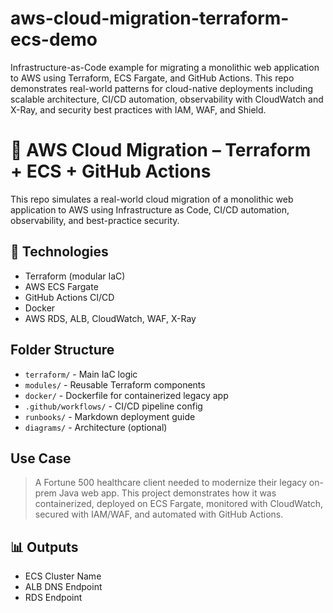 # aws-cloud-migration-terraform-ecs-demo
Infrastructure-as-Code example for migrating a monolithic web application to AWS using Terraform, ECS Fargate, and GitHub Actions. This repo demonstrates real-world patterns for cloud-native deployments including scalable architecture, CI/CD automation, observability with CloudWatch and X-Ray, and security best practices with IAM, WAF, and Shield.

# 🏥 AWS Cloud Migration – Terraform + ECS + GitHub Actions

This repo simulates a real-world cloud migration of a monolithic web application to AWS using Infrastructure as Code, CI/CD automation, observability, and best-practice security.

## 🔧 Technologies

- Terraform (modular IaC)
- AWS ECS Fargate
- GitHub Actions CI/CD
- Docker
- AWS RDS, ALB, CloudWatch, WAF, X-Ray

## Folder Structure

- `terraform/` - Main IaC logic
- `modules/` - Reusable Terraform components
- `docker/` - Dockerfile for containerized legacy app
- `.github/workflows/` - CI/CD pipeline config
- `runbooks/` - Markdown deployment guide
- `diagrams/` - Architecture (optional)

## Use Case

> A Fortune 500 healthcare client needed to modernize their legacy on-prem Java web app. This project demonstrates how it was containerized, deployed on ECS Fargate, monitored with CloudWatch, secured with IAM/WAF, and automated with GitHub Actions.

## 📊 Outputs

- ECS Cluster Name
- ALB DNS Endpoint
- RDS Endpoint
